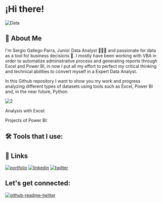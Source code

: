 # ¡Hi there!

![Data](https://user-images.githubusercontent.com/102633183/161095771-b63893a3-79d7-470c-b10b-ed09b42bfc50.gif)

## 🚀 About Me

I'm Sergio Gallego Parra, Junior Data Analyst 👨🏻‍💻 and passionate for data as a tool for business decisions 💼. I mostly have been working with VBA in order to automatize administrative process and generating reports through Excel and Power BI, in now I put all my effort to perfect my critical thinking and technical abilities to convert myself in a Expert Data Analyst. 

In this Github repository I want to show you my work and progress analyzing different types of datasets using tools such as Excel, Power BI and, in the near future, Python.

![2](https://user-images.githubusercontent.com/102633183/161095859-3198db56-082f-4fed-a96e-a83eedb91025.gif)


Analysis with Excel: 

Projects of Power BI:


## 🛠 Tools that I use:


## 🔗 Links
[![portfolio](https://img.shields.io/badge/my_portfolio-000?style=for-the-badge&logo=ko-fi&logoColor=white)](https://github.com/SergioGallegoParra?tab=repositories)
[![linkedin](https://img.shields.io/badge/linkedin-0A66C2?style=for-the-badge&logo=linkedin&logoColor=white)](https://www.linkedin.com/in/sergiogallegoparra/)
[![twitter](https://img.shields.io/badge/twitter-1DA1F2?style=for-the-badge&logo=twitter&logoColor=white)](https://twitter.com/SergioDGallegoP)


## Let's get connected:

[![github-readme-twitter](https://github-readme-twitter.gazf.vercel.app/api?id=SergioDGallegoP)](https://github.com/gazf/github-readme-twitter)

